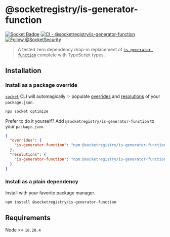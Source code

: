 # @socketregistry/is-generator-function

[![Socket Badge](https://socket.dev/api/badge/npm/package/@socketregistry/is-generator-function)](https://socket.dev/npm/package/@socketregistry/is-generator-function)
[![CI - @socketregistry/is-generator-function](https://github.com/SocketDev/socket-registry/actions/workflows/test.yml/badge.svg)](https://github.com/SocketDev/socket-registry/actions/workflows/test.yml)
[![Follow @SocketSecurity](https://img.shields.io/twitter/follow/SocketSecurity?style=social)](https://twitter.com/SocketSecurity)

> A tested zero dependency drop-in replacement of
> [`is-generator-function`](https://socket.dev/npm/package/is-generator-function)
> complete with TypeScript types.

## Installation

### Install as a package override

[`socket`](https://socket.dev/npm/package/socket) CLI will automagically ✨
populate
[overrides](https://docs.npmjs.com/cli/v9/configuring-npm/package-json#overrides)
and [resolutions](https://yarnpkg.com/configuration/manifest#resolutions) of
your `package.json`.

```sh
npx socket optimize
```

Prefer to do it yourself? Add `@socketregistry/is-generator-function` to your
`package.json`.

```json
{
  "overrides": {
    "is-generator-function": "npm:@socketregistry/is-generator-function@^1"
  },
  "resolutions": {
    "is-generator-function": "npm:@socketregistry/is-generator-function@^1"
  }
}
```

### Install as a plain dependency

Install with your favorite package manager.

```sh
npm install @socketregistry/is-generator-function
```

## Requirements

Node >= `18.20.4`

